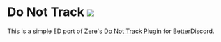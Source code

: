 # Do Not Track [<img src="https://img.shields.io/badge/EnhancedDiscord%20Plugin-Click%20to%20Download-red.svg?longCache=true&style=flat-square&logo=discord">](http://35.185.30.35:3000/dd?url=https://raw.githubusercontent.com/jakuski/ed_plugins/master/DoNotTrack/DoNotTrack.js)

This is a simple ED port of [Zere](https://github.com/rauenzi)'s [Do Not Track Plugin](https://github.com/rauenzi/BetterDiscordAddons/blob/master/Plugins/DoNotTrack/DoNotTrack.plugin.js) for BetterDiscord.
